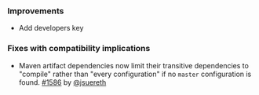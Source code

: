   [1586]: https://github.com/sbt/sbt/pull/1586
  [1590]: Https://github.com/sbt/sbt/pull/1590
  [@jsuereth]: https://github.com/jsuereth
  
  
### Improvements

* Add developers key

### Fixes with compatibility implications

* Maven artifact dependencies now limit their transitive dependencies to "compile" rather than "every configuration"
  if no `master` configuration is found.  [#1586][1586] by [@jsuereth][@jsuereth]
